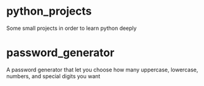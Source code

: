 # python_projects
Some small projects in order to learn python deeply

# password_generator
A password generator that let you choose how many uppercase, lowercase, numbers, and special digits you want

